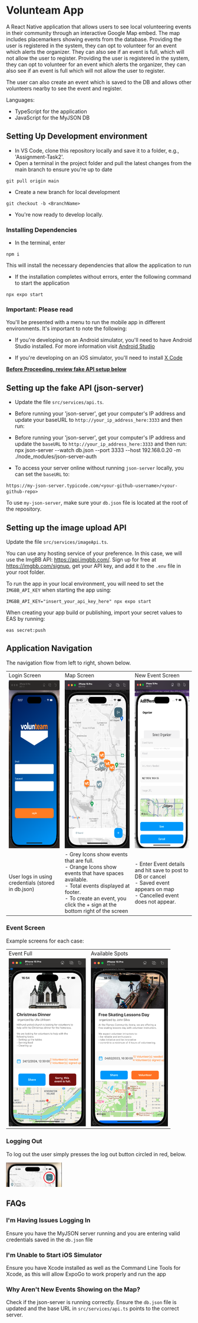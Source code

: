 # Volunteam App

A React Native application that allows users to see local volunteering events in their community through an interactive Google Map embed. 
The map includes placemarkers showing events from the database.
Providing the user is registered in the system, they can opt to volunteer for an event which alerts the organizer. They can also see if an event is full, which will not allow the user to register.
Providing the user is registered in the system, they can opt to volunteer for an event which alerts the organizer, they can also see if an event is full which will not allow the user to register.

The user can also create an event which is saved to the DB and allows other volunteers nearby to see the event and register. 

Languages:
- TypeScript for the application
- JavaScript for the MyJSON DB


## Setting Up Development environment

- In VS Code, clone this repository locally and save it to a folder, e.g., 'Assignment-Task2'.
- Open a terminal in the project folder and pull the latest changes from the main branch to ensure you're up to date
```
git pull origin main
```
- Create a new branch for local development
```
git checkout -b <BranchName>
```
- You're now ready to develop locally.

### Installing Dependencies

- In the terminal, enter 
```
npm i 
``` 
This will install the necessary dependencies that allow the application to run
- If the installation completes without errors, enter the following command to start the application
```
npx expo start
```
### Important: Please read

You'll be presented with a menu to run the mobile app in different environments. It's important to note the following:

- If you're developing on an Android simulator, you'll need to have Android Studio installed. For more information visit <a href="https://developer.android.com/studio?_gl=1*1c37aoq*_up*MQ..*_ga*MTAzMzIxNjM2LjE3MzIwMjc3ODg.*_ga_6HH9YJMN9M*MTczMjAyNzc4OC4xLjAuMTczMjAyNzc4OC4wLjAuMTQ4MzgyNTAyMQ..&gclid=Cj0KCQiAi_G5BhDXARIsAN5SX7rwrbY_VcMucdz3Bu2Xm81SRWdBPOCDdZ8YUpDW0UmtKFYRgMCzJWQaAtMiEALw_wcB&gclsrc=aw.ds">Android Studio</a>


- If you're developing on an iOS simulator, you'll need to install <a href="https://developer.apple.com/xcode/">X Code</a>

**<ins>Before Proceeding, review fake API setup below</ins>**

## Setting up the fake API (json-server) ##

- Update the file `src/services/api.ts`.

- Before running your 'json-server', get your computer's IP address and update your baseURL to `http://your_ip_address_here:3333` and then run:

- Before running your 'json-server', get your computer's IP address and update the `baseURL` to `http://your_ip_address_here:3333` and then run:
npx json-server --watch db.json --port 3333 --host 192.168.0.20 -m ./node_modules/json-server-auth

- To access your server online without running `json-server` locally, you can set the `baseURL` to:

```
https://my-json-server.typicode.com/<your-github-username>/<your-github-repo>
```

To use `my-json-server`, make sure your `db.json` file is located at the root of the repository.

## Setting up the image upload API

Update the file `src/services/imageApi.ts`.

You can use any hosting service of your preference. In this case, we will use the ImgBB API: https://api.imgbb.com/.
Sign up for free at https://imgbb.com/signup, get your API key, and add it to the `.env` file in your root folder.

To run the app in your local environment, you will need to set the `IMGBB_API_KEY` when starting the app using:

```
IMGBB_API_KEY="insert_your_api_key_here" npx expo start
```

When creating your app build or publishing, import your secret values to EAS by running:

```
eas secret:push
```

## Application Navigation

The navigation flow from left to right, shown below.

<table>
<tr>
<td>Login Screen</td>
<td>Map Screen</td>
<td>New Event Screen</td>
</tr>
<tr>
<td><img src="screenshots/Login%20Splash%20Screen.png" alt="Login Screen" width="209" height="454"></td>
<td><img src="screenshots/MapScreen.png" alt="Map Screen" width="209" height="454"></td>
<td><img src="screenshots/CreateEvent.png" alt="Event Screen" width="209" height="454" ></td>
</tr>
<tr>
<td>
User logs in using credentials (stored in db.json)</td>
<td>
- Grey Icons show events that are full.<br>
- Orange Icons show events that have spaces available.<br>
- Total events displayed at footer.<br>
- To create an event, you click the + sign at the bottom right of the screen <br>
</td>
<td>
- Enter Event details and hit save to post to DB or cancel <br>
- Saved event appears on map <br>
- Cancelled event does not appear.<br>
</td>
</table>

### Event Screen ###
Example screens for each case:

<table>
<tr>
<td>Event Full</td>
<td>Available Spots</td>
</tr>
<tr>
<td><img src="screenshots/Example%20Event.png" alt="Event Screen" width="209" height="454"> </td>
<td><img src="screenshots/Available%20Spots.png" alt="Event Screen" width="209" height="454">
</tr>
</table>

### Logging Out ###

To log out the user simply presses the log out button circled in red, below.

<img src="screenshots/Logout.png" alt="Event Screen" width=30% height=30%>


## FAQs ##

### I'm Having Issues Logging In ###
Ensure you have the MyJSON server running and you are entering valid credentials saved in the `db.json` file

### I'm Unable to Start iOS Simulator ###
Ensure you have Xcode installed as well as the Command Line Tools for Xcode, as this will allow ExpoGo to work properly and run the app

### Why Aren't New Events Showing on the Map? ###
Check if the json-server is running correctly. Ensure the ```db.json``` file is updated and the base URL in ```src/services/api.ts``` points to the correct server.

